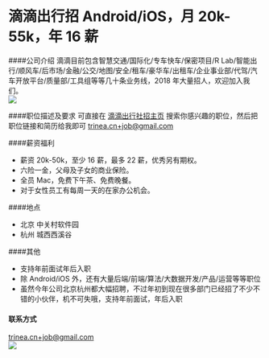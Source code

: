 滴滴出行招 Android/iOS，月 20k-55k，年 16 薪
==========

####公司介绍
滴滴目前包含智慧交通/国际化/专车快车/保密项目/R Lab/智能出行/顺风车/后市场/金融/公交/地图/安全/租车/豪华车/出租车/企业事业部/代驾/汽车开放平台/质量部/工具组等等几十条业务线，2018 年大量招人，欢迎加入我们。  
![](http://www.trinea.cn/wp-content/uploads/2016/10/mengdian2.jpg)  

####职位描述及要求
可直接在 [滴滴出行社招主页](http://job.didichuxing.com/social/list/1) 搜索你感兴趣的职位，然后把职位链接和简历给我即可 [trinea.cn+job@gmail.com](mailto:trinea.cn+job@gmail.com)  

####薪资福利
- 薪资 20k-50k，至少 16 薪，最多 22 薪，优秀另有期权。  
- 六险一金，父母及子女的商业保险。  
- 全员 Mac，免费下午茶、免费晚餐。  
- 对于女性员工有每周一天的在家办公机会。  

####地点
- 北京 中关村软件园  
- 杭州 城西西溪谷  

####其他
- 支持年前面试年后入职  
- 除 Android/iOS 外，还有大量后端/前端/算法/大数据开发/产品/运营等等职位  
- 虽然今年公司北京杭州都大幅招聘，不过年初到现在很多部门已经招了不少不错的小伙伴，机不可失哦，支持年前面试，年后入职

#### 联系方式
[trinea.cn+job@gmail.com](mailto:trinea.cn+job@gmail.com)  
![](http://www.trinea.cn/wp-content/uploads/2016/10/mengdian3.jpg)  